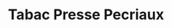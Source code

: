 ---
title: "Tabac Presse Pecriaux"
url: /lattes/tabac-presse-pecriaux/
shop: marchand de journaux
---